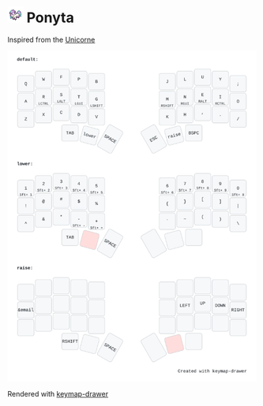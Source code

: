 # ![logo](https://github.com/olgam4/zmk-config/blob/main/assets/ponyta.gif?raw=true) Ponyta

Inspired from the [Unicorne](https://github.com/fgebhart/zmk-config)

![layout](https://raw.githubusercontent.com/olgam4/zmk-config/main/assets/layout.svg)

Rendered with [keymap-drawer](https://keymap-drawer.streamlit.app/)
